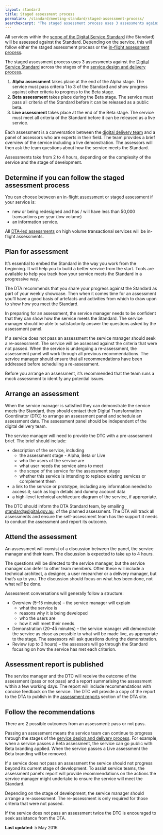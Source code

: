 ```yaml
---
layout: standard
title: Staged assessment process
permalink: /standard/meeting-standard/staged-assessment-process/
searchexcerpt: "The staged assessment process uses 3 assessments against the Digital Service Standard across the stages of the service design and delivery process."
---
```

All services within the [scope of the Digital Service Standard](/standard/scope-of-standard/) (the Standard) will be assessed against the Standard. Depending on the service, this will follow either the staged assessment process or the [in-flight assessment process](/standard/meeting-standard/#inflight).

The staged assessment process uses 3 assessments against the [Digital Service Standard](/standard/) across the stages of the [service design and delivery process](/standard/service-design-and-delivery-process/).

1. **Alpha assessment** takes place at the end of the Alpha stage. The service must pass criteria 1 to 3 of the Standard and show progress against other criteria to progress to the Beta stage.
2. **Beta assessment** takes place during the Beta stage. The service must pass all criteria of the Standard before it can be released as a public beta. 
3. **Live assessment** takes place at the end of the Beta stage. The service must meet all criteria of the Standard before it can be released as a live service.

Each assessment is a conversation between the [digital delivery team](/standard/design-guides/the-team/) and a panel of assessors who are experts in their field. The team provides a brief overview of the service including a live demonstration. The assessors will then ask the team questions about how the service meets the Standard.

Assessments take from 2 to 4 hours, depending on the complexity of the service and the stage of development.

## Determine if you can follow the staged assessment process

You can choose between an [in-flight assessment](/standard/meeting-standard/#inflight) or staged assessment if your service is:

* new or being redesigned and has / will have less than 50,000 transactions per year (low volume) 
* an information service.

All [DTA-led assessments](/standard/meeting-standard/#dtaled) on high volume transactional services will be in-flight assessments.

## Plan for assessment

It’s essential to embed the Standard in the way you work from the beginning. It will help you to build a better service from the start. Tools are available to help you track how your service meets the Standard in a progressive way.

The DTA recommends that you share your progress against the Standard as part of your weekly showcase. Then when it comes time for an assessment you’ll have a good basis of artefacts and activities from which to draw upon to show how you meet the Standard.

In preparing for an assessment, the service manager needs to be confident that they can show how the service meets the Standard. The service manager should be able to satisfactorily answer the questions asked by the assessment panel.

If a service does not pass an assessment the service manager should seek a  re-assessment. The service will be assessed against the criteria that were not passed. When the service is undergoing a re-assessment, the assessment panel will work through all previous recommendations. The service manager should ensure that all recommendations have been addressed before scheduling a re-assessment.

Before you arrange an assessment, it’s recommended that the team runs a mock assessment to identify any potential issues. 

## Arrange an assessment

When the service manager is satisfied they can demonstrate the service meets the Standard, they should contact their Digital Transformation Coordinator (DTC) to arrange an assessment panel and schedule an assessment date. The assessment panel should be independent of the digital delivery team.

The service manager will need to provide the DTC with a pre-assessment brief. The brief should include:

* description of the service, including
  * the assessment stage - Alpha, Beta or Live
  * who the users of the service are
  * what user needs the service aims to meet
  * the scope of the service for the assessment stage
  * whether this service is intending to replace existing services or complement them
* a link to the service or prototype, including any information needed to access it; such as login details and dummy account data
* a high-level technical architecture diagram of the service, if appropriate.

The DTC should inform the DTA Standard team, by emailing [standard@digital.gov.au](mailto:standard@digital.gov.au), of the planned assessment. The DTA will track all assessments and ensure the self-assessment team has the support it needs to conduct the assessment and report its outcome.

## Attend the assessment

An assessment will consist of a discussion between the panel, the service manager and their team. The discussion is expected to take up to 4 hours.

The questions will be directed to the service manager, but the service manager can defer to other team members. Often these will include a technical architect, a designer, a user researcher or a delivery manager, but that’s up to you. The discussion should focus on what *has* been done, not what *will* be done.

Assessment conversations will generally follow a structure:

* Overview (5–15 minutes) – the service manager will explain
  * what the service is
  * reasons why it is being developed
  * who the users are
  * how it will meet their needs.
* Demonstration (20–45 minutes) – the service manager will demonstrate the service as close as possible to what will be made live, as appropriate to the stage. The assessors will ask questions during the demonstration.
* Review (up to 3 hours) – the assessors will go through the Standard focusing on how the service has met each criterion.

## Assessment report is published 

The service manager and the DTC will receive the outcome of the assessment (pass or not pass) and a report summarising the assessment within a few working days. The report will include recommendations with concise feedback on the service. The DTC will provide a copy of the report to the DTA to publish in the [assessment reports](/standard/assessments/) section of the DTA site.

## Follow the recommendations

There are 2 possible outcomes from an assessment: pass or not pass.

Passing an assessment means the service team can continue to progress through the stages of the [service design and delivery process](/standard/service-design-and-delivery-process/). For example, when a service passes a Beta assessment, the service can go public with Beta branding applied. When the service passes a Live assessment the Beta branding will be removed.

If a service does not pass an assessment the service should not progress beyond its current stage of development. To assist service teams, the assessment panel’s report will provide recommendations on the actions the service manager might undertake to ensure the service will meet the Standard.

Depending on the stage of development, the service manager should arrange a re-assessment. The re-assessment is only required for those criteria that were not passed.

If the service does not pass an assessment twice the DTC is encouraged to seek assistance from the DTA.

**Last updated**: 5 May 2016
